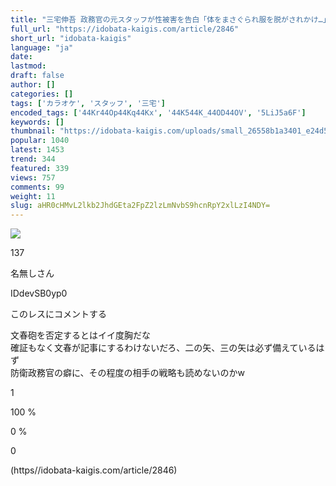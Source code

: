 ```yaml
---
title: "三宅伸吾 政務官の元スタッフが性被害を告白「体をまさぐられ服を脱がされかけ…」個室カラオケで「女の子はみんな人魚になるんだよ」"
full_url: "https://idobata-kaigis.com/article/2846"
short_url: "idobata-kaigis"
language: "ja"
date: 
lastmod: 
draft: false
author: []
categories: []
tags: ['カラオケ', 'スタッフ', '三宅']
encoded_tags: ['44Kr44Op44Kq44Kx', '44K544K_44OD44OV', '5LiJ5a6F']
keywords: []
thumbnail: "https://idobata-kaigis.com/uploads/small_26558b1a3401_e24d5fab84.jpg"
popular: 1040
latest: 1453
trend: 344
featured: 339
views: 757
comments: 99
weight: 11
slug: aHR0cHMvL2lkb2JhdGEta2FpZ2lzLmNvbS9hcnRpY2xlLzI4NDY=
---
```


![](https://idobata-kaigis.com/uploads/small_26558b1a3401_e24d5fab84.jpg)

<div><p class='text-pink-100 text-sm'><p class='mr-2'>137</p><p class='mr-2'>名無しさん</p><p class='hidden xlinline-block'>IDdevSB0yp0</p></p><p class='flex items-center text-gray-400'><p class='text-xs mdtext-sm hovercursor-pointer'>このレスにコメントする</p></p><p class='px-2 lgpx-8'><p class='tracking-wide break-all text-blue-500 text-base lgtext-lg'>文春砲を否定するとはイイ度胸だな<br>確証もなく文春が記事にするわけないだろ、二の矢、三の矢は必ず備えているはず<br>防衛政務官の癖に、その程度の相手の戦略も読めないのかw</p></p><p class='flex items-center mr-2 hovercursor-pointer'><p class='pl-1 text-sm mdtext-base'>1</p></p><p class=' w-full h-full bg-gray-200 absolute '></p><p class='text-white text-xs text-center'>100 %</p><p class='text-white text-xs text-center'>0 %</p><p class='flex items-center mr-2 hovercursor-pointer'><p class='pl-1 text-sm mdtext-base'>0</p></p></div>

(https//idobata-kaigis.com/article/2846)
